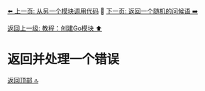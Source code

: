 [⬅️ 上一页: 从另一个模块调用代码](从另一个模块调用代码) 🚦 [下一页: 返回一个随机的问候语 ➡️](返回一个随机的问候语)

[返回上一级: 教程：创建Go模块 ⬆️](../教程：创建Go模块)

# 返回并处理一个错误

[返回顶部 🔝](#返回并处理一个错误)
